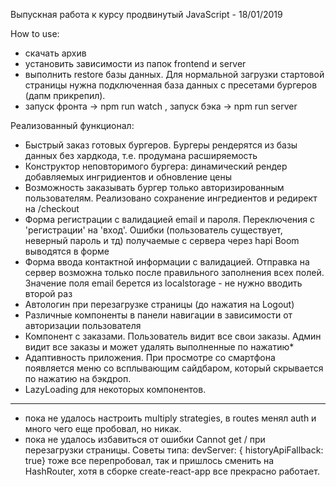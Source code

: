 Выпускная работа к курсу продвинутый JavaScript - 18/01/2019

How to use:
- скачать архив
- установить зависимости из папок frontend и server
- выполнить restore базы данных. Для нормальной загрузки стартовой страницы нужна подключенная база данных с пресетами бургеров (дапм прикрепил).
- запуск фронта -> npm run watch , запуск бэка -> npm run server

Реализованный функционал:

- Быстрый заказ готовых бургеров. Бургеры рендерятся из базы данных без хардкода, т.е. продумана расширяемость
- Конструктор неповторимого бургера: динамический рендер добавляемых ингридиентов и обновление цены
- Возможность заказывать бургер только авторизированным пользователям. Реализовано сохранение ингредиентов и редирект на /checkout 
- Форма регистрации с валидацией email и пароля. Переключения с 'регистрации' на 'вход'. Ошибки (пользователь существует, неверный пароль и тд) получаемые с сервера через hapi Boom выводятся в форме
- Форма ввода контактной информации с валидацией. Отправка на сервер возможна только после правильного заполнения всех полей. Значение поля email берется из localstorage - не нужно вводить второй раз
- Автологин при перезагрузке страницы (до нажатия на Logout)
- Различные компоненты в панели навигации в зависимости от авторизации пользователя
- Компонент с заказами. Пользователь видит все свои заказы. Админ видит все заказы и может удалять выполненные по нажатию*
- Адаптивность приложения. При просмотре со смартфона появляется меню со всплывающим сайдбаром, который скрывается по нажатию на бэкдроп.
- LazyLoading для некоторых компонентов.








-------------------------------------------------------------------------------------------------------------------------
* пока не удалось настроить multiply strategies, в routes менял auth и много чего еще пробовал, но никак.
* пока не удалось избавиться от ошибки Cannot get / при перезагрузки страницы. Советы типа: devServer: { historyApiFallback: true} тоже все перепробовал, так и пришлось сменить на HashRouter, хотя в сборке create-react-app все прекрасно работает.



